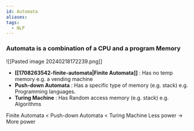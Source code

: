```yaml
---
id: Automata
aliases: 
tags:
  - NLP
---
```

### **Automata** is a combination of a CPU and a program Memory

![[Pasted image 20240218172239.png]]

- **[[1708263542-finite-automata|Finite Automata]]** : Has no temp memory
  e.g. a vending machine
- **Push-down Automata** : Has a specific type of memory (e.g. stack)
  e.g. Programming languages.
- **Turing Machine** : Has Random access memory (e.g. stack)
  e.g. Algorithms

Finite Automata < Push-down Automata < Turing Machine
Less power → More power
